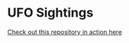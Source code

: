 # UFO Sightings

[Check out this repository in action here](https://ufo-sightings-n0w1.onrender.com/)

